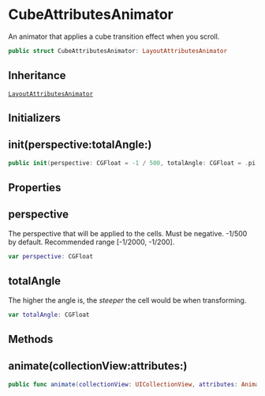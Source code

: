 # CubeAttributesAnimator

An animator that applies a cube transition effect when you scroll.

``` swift
public struct CubeAttributesAnimator: LayoutAttributesAnimator
```

## Inheritance

[`LayoutAttributesAnimator`](LayoutAttributesAnimator)

## Initializers

## init(perspective:totalAngle:)

``` swift
public init(perspective: CGFloat = -1 / 500, totalAngle: CGFloat = .pi / 2)
```

## Properties

## perspective

The perspective that will be applied to the cells. Must be negative. -1/500 by default.
Recommended range \[-1/2000, -1/200\].

``` swift
var perspective: CGFloat
```

## totalAngle

The higher the angle is, the *steeper* the cell would be when transforming.

``` swift
var totalAngle: CGFloat
```

## Methods

## animate(collectionView:attributes:)

``` swift
public func animate(collectionView: UICollectionView, attributes: AnimatedCollectionViewLayoutAttributes)
```
